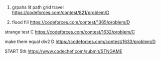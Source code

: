 1. grpahs lit path grid travel
https://codeforces.com/contest/821/problem/D

2. flood fill
https://codeforces.com/contest/1365/problem/D

strange test C
https://codeforces.com/contest/1632/problem/C

make them equal div2 D
https://codeforces.com/contest/1633/problem/D

START 5th
https://www.codechef.com/submit/STNGAME